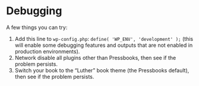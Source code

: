 # Debugging

A few things you can try:

1. Add this line to `wp-config.php`: `define( 'WP_ENV', 'development' );` (this will enable some debugging features and outputs that are not enabled in production environments).
2. Network disable all plugins other than Pressbooks, then see if the problem persists.
3. Switch your book to the “Luther” book theme (the Pressbooks default), then see if the problem persists.
